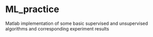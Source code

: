 # ML_practice

Matlab implementation of some basic supervised and unsupervised algorithms and corresponding experiment results

